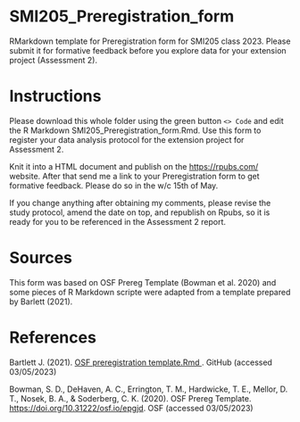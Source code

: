 # SMI205_Preregistration_form

RMarkdown template for Preregistration form for SMI205 class 2023. Please submit it for formative feedback before you explore data for your extension project (Assessment 2).

# Instructions

Please download this whole folder using the green button `<> Code` and edit the R Markdown SMI205_Preregistration_form.Rmd. Use this form to register your data analysis protocol for the extension project for Assessment 2. 

Knit it into a HTML document and publish on the https://rpubs.com/ website. After that send me a link to your Preregistration form to get formative feedback. Please do so in the w/c 15th of May.

If you change anything after obtaining my comments, please revise the study protocol, amend the date on top, and republish on Rpubs, so it is ready for you to be referenced in the Assessment 2 report. 

# Sources

This form was based on OSF Prereg Template (Bowman et al. 2020) and some pieces of R Markdown scripte were adapted from a template prepared by Barlett (2021).

# References

Bartlett J. (2021). [OSF preregistration template.Rmd ](https://github.com/BartlettJE/BartlettJE.github.io/blob/master/RMarkdown-scripts/OSF%20preregistration%20template.Rmd). GitHub (accessed 03/05/2023)

Bowman, S. D., DeHaven, A. C., Errington, T. M., Hardwicke, T. E., Mellor, D. T., Nosek, B. A., & Soderberg, C. K. (2020). OSF Prereg Template. https://doi.org/10.31222/osf.io/epgjd. OSF (accessed 03/05/2023)
